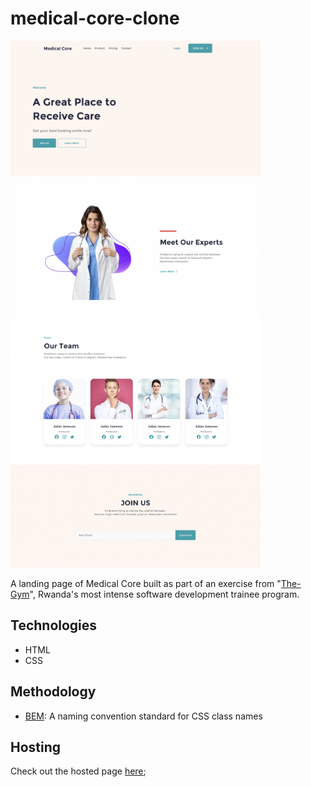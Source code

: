 # medical-core-clone
<p float="left">
    <img src="assets/screenshot-1.png" alt="Screenshot" width="400" />
    <img src="assets/screenshot-2.png" alt="Screenshot" width="400" />
</p>

A landing page of Medical Core built as part of an exercise from "[The-Gym](https://www.thegym-rwanda.com/)", Rwanda's most intense software development trainee program. 

## Technologies

* HTML
* CSS

## Methodology

* [BEM](https://getbem.com/): A naming convention standard for CSS class names

## Hosting

Check out the hosted page [here]();
